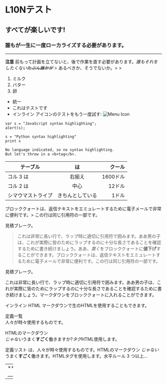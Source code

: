L10Nテスト
==========

すべてが楽しいです!
-------------------

### 誰もが一生に一度ローカライズする必要があります。

------------------------------------------------------------------------

**注意**
前もって計画を立てないと、後で作業を直す必要があります。*誰もそれをしたくない~~たぶん誰かが~~*
\> あるべきか、そうでないか。\> \>

1.  ミルク
2.  バター
3.  卵

-   統一
-   これはテストです
-   インライン アイコンのテストをもう一度試す: ![Menu
    Icon](https://github.com/Teradata/product-help/blob/master/Unity/Images/btn-grayhamburg-newlogo.png)

``` sourceCode
var s = "JavaScript syntax highlighting";
alert(s);
```

``` sourceCode
s = "Python syntax highlighting"
print s
```

    No language indicated, so no syntax highlighting. 
    But let's throw in a <b>tag</b>.

| テーブル           |        は        |    クール|
|--------------------|:----------------:|---------:|
| コル 3 は          |      右揃え      |  1600ドル|
| コル 2 は          |       中心       |    12ドル|
| シマウマストライプ | きちんとしている |     1ドル|

ブロッククォートは、返信テキストをエミュレートするために電子メールで非常に便利です。\>
この行は同じ引用符の一部です。

見積ブレーク。

> これは非常に長い行で、ラップ時に適切に引用符で囲みます。ああ男の子は、これが実際に皆のためにラップするのに十分な長さであることを確認するために書き続けましょう。ああ、*置く*をブロッククォートに**値下げ**することができます。ブロッククォートは、返信テキストをエミュレートするために電子メールで非常に便利です。この行は同じ引用符の一部です。

見積ブレーク。

これは非常に長い行で、ラップ時に適切に引用符で囲みます。ああ男の子は、これが実際に皆のためにラップするのに十分な長さであることを確認するために書き続けましょう。マークダウンをブロッククォートに入れることができます。

インライン HTML マークダウンで生のHTMLを使用することもできます。

定義一覧  
人々が時々使用するものです。

HTMLのマークダウン  
*じゃない*うまく**すごく**働きますか?*タグ*HTML使用します。

定義リスト は、人々が時々使用するものです。HTMLのマークダウン
*じゃない*うまく**すごく**働きます。HTMLタグを使用します。水平ルール 3
つ以上...

<table style="width:5%;">
<colgroup>
<col style="width: 5%" />
</colgroup>
<tbody>
<tr class="odd">
<td>*** ___</td>
</tr>
</tbody>
</table>
